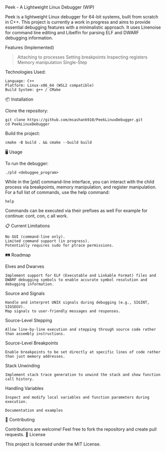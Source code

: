 Peek - A Lightweight Linux Debugger (WIP)

Peek is a lightweight Linux debugger for 64-bit systems, built from scratch in C++. This project is currently a work in progress and aims to provide essential debugging features with a minimalistic approach. It uses Linenoise for command line editing and Libelfin for parsing ELF and DWARF debugging information.

Features (Implemented)

> Attaching to processes
> Setting breakpoints
> Inspecting registers
> Memory manipulation
> Single-Step

Technologies Used:

    Language: C++
    Platform: Linux-x86_64 (WSL2 compatible)
    Build System: g++ / CMake

📦 Installation

Clone the repository:

    git clone https://github.com/msashank910/PeekLinuxDebugger.git
    cd PeekLinuxDebugger

Build the project:

    cmake -B build . && cmake --build build

🖥 Usage

To run the debugger:

    ./pld <debuggee_program>

While in the [_pld_] command-line interface, you can interact with the child process via breakpoints, memory manipulation, and register manipulation.
For a full list of commands, use the help command:

    help

Commands can be executed via their prefixes as well
For example for continue: cont, con, c all work.

📋 Current Limitations

    No GUI (command-line only).
    Limited command support (in progress).
    Potentially requires sudo for ptrace permissions.

🛤 Roadmap

Elves and Dwarves

    Implement support for ELF (Executable and Linkable Format) files and DWARF debugging symbols to enable accurate symbol resolution and debugging information.
    
Source and Signals

    Handle and interpret UNIX signals during debugging (e.g., SIGINT, SIGSEGV).
    Map signals to user-friendly messages and responses.

Source-Level Stepping

    Allow line-by-line execution and stepping through source code rather than assembly instructions.

Source-Level Breakpoints

    Enable breakpoints to be set directly at specific lines of code rather than just memory addresses.

Stack Unwinding

    Implement stack trace generation to unwind the stack and show function call history.

Handling Variables

    Inspect and modify local variables and function parameters during execution.

    Documentation and examples

🤝 Contributing

Contributions are welcome! Feel free to fork the repository and create pull requests.
📄 License

This project is licensed under the MIT License.
